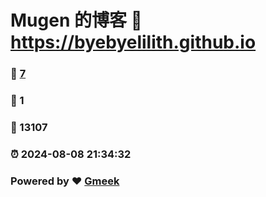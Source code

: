 # Mugen 的博客 :link: https://byebyelilith.github.io 
### :page_facing_up: [7](https://byebyelilith.github.io/tag.html) 
### :speech_balloon: 1 
### :hibiscus: 13107 
### :alarm_clock: 2024-08-08 21:34:32 
### Powered by :heart: [Gmeek](https://github.com/Meekdai/Gmeek)
